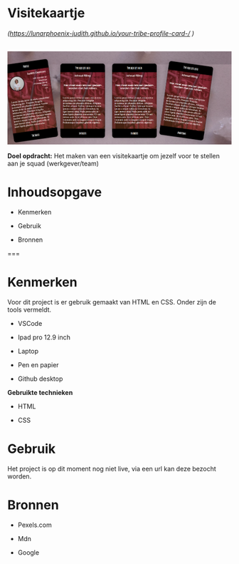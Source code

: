 # Visitekaartje

###### (https://lunarphoenix-judith.github.io/your-tribe-profile-card-/ )

![Image](/images/visitekaart.png)

**Doel opdracht:** Het maken van een visitekaartje om jezelf voor te stellen aan je squad (werkgever/team)

# Inhoudsopgave #

  * Kenmerken
  
  * Gebruik
  
  * Bronnen
  
===

# Kenmerken #

Voor dit project is er gebruik gemaakt van HTML en CSS. Onder zijn de tools vermeldt.

* VSCode

* Ipad pro 12.9 inch

* Laptop

* Pen en papier

* Github desktop

**Gebruikte technieken**

* HTML

* CSS

# Gebruik #

Het project is op dit moment nog niet live, via een url kan deze bezocht worden.

# Bronnen #

* Pexels.com

* Mdn

* Google

